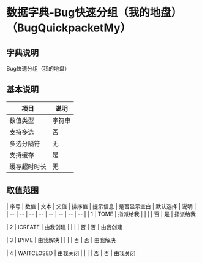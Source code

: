 # 数据字典-Bug快速分组（我的地盘）（BugQuickpacketMy）
## 字典说明
Bug快速分组（我的地盘）

## 基本说明
| 项目 | 说明 |
| -- | -- |
| 数值类型 | 字符串 |
| 支持多选 | 否 |
| 多选分隔符 | 无 |
| 支持缓存 | 是 |
| 缓存超时时长 | 无 |

## 取值范围
| 序号 | 数值 | 文本 | 父值 | 排序值 | 提示信息 | 是否显示空白 | 默认选择 | 说明 |
| -- | -- | -- | -- | -- | -- | -- | -- |
| 1 | TOME | 指派给我 |  |  |  | 否 | 是 | 指派给我

| 2 | ICREATE | 由我创建 |  |  |  | 否 | 否 | 由我创建

| 3 | BYME | 由我解决 |  |  |  | 否 | 否 | 由我解决

| 4 | WAITCLOSED | 由我关闭 |  |  |  | 否 | 否 | 由我关闭


